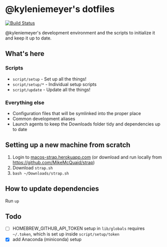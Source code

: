 # @kyleniemeyer's dotfiles

[![Build Status](https://travis-ci.org/kyleniemeyer/dotfiles.svg?branch=master)](https://travis-ci.org/kyleniemeyer/dotfiles)

@kyleniemeyer's development environment and the scripts to initialize it and keep it up to date.

## What's here

### Scripts

* `script/setup` - Set up all the things!
* `script/setup/*` - Individual setup scripts
* `script/update` - Update all the things!

### Everything else

* Configuration files that will be symlinked into the proper place
* Common development aliases
* Launch agents to keep the Downloads folder tidy and dependencies up to date

## Setting up a new machine from scratch

1. Login to [macos-strap.herokuapp.com](https://macos-strap.herokuapp.com/) (or download and run locally from https://github.com/MikeMcQuaid/strap)
2. Download `strap.sh`
3. `bash ~/Downloads/strap.sh`

## How to update dependencies

Run `up`

## Todo

- [ ] HOMEBREW_GITHUB_API_TOKEN setup in `lib/globals` requires `~/.token`, which is set up inside `script/setup/token`
- [x] add Anaconda (miniconda) setup
